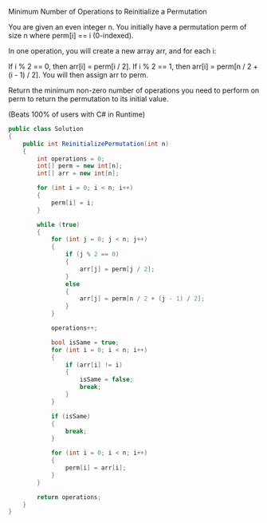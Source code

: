 Minimum Number of Operations to Reinitialize a Permutation

You are given an even integer n​​​​​​. You initially have a permutation perm of size n​​ where perm[i] == i​ (0-indexed)​​​​.

In one operation, you will create a new array arr, and for each i:

If i % 2 == 0, then arr[i] = perm[i / 2].
If i % 2 == 1, then arr[i] = perm[n / 2 + (i - 1) / 2].
You will then assign arr​​​​ to perm.

Return the minimum non-zero number of operations you need to perform on perm to return the permutation to its initial value.

(Beats 100% of users with C# in Runtime)


```csharp
public class Solution
{
    public int ReinitializePermutation(int n)
    {
        int operations = 0;
        int[] perm = new int[n];
        int[] arr = new int[n];

        for (int i = 0; i < n; i++)
        {
            perm[i] = i;
        }

        while (true)
        {
            for (int j = 0; j < n; j++)
            {
                if (j % 2 == 0)
                {
                    arr[j] = perm[j / 2];
                }
                else
                {
                    arr[j] = perm[n / 2 + (j - 1) / 2];
                }
            }

            operations++;

            bool isSame = true;
            for (int i = 0; i < n; i++)
            {
                if (arr[i] != i)
                {
                    isSame = false;
                    break;
                }
            }

            if (isSame)
            {
                break;
            }

            for (int i = 0; i < n; i++)
            {
                perm[i] = arr[i];
            }
        }

        return operations;
    }
}
